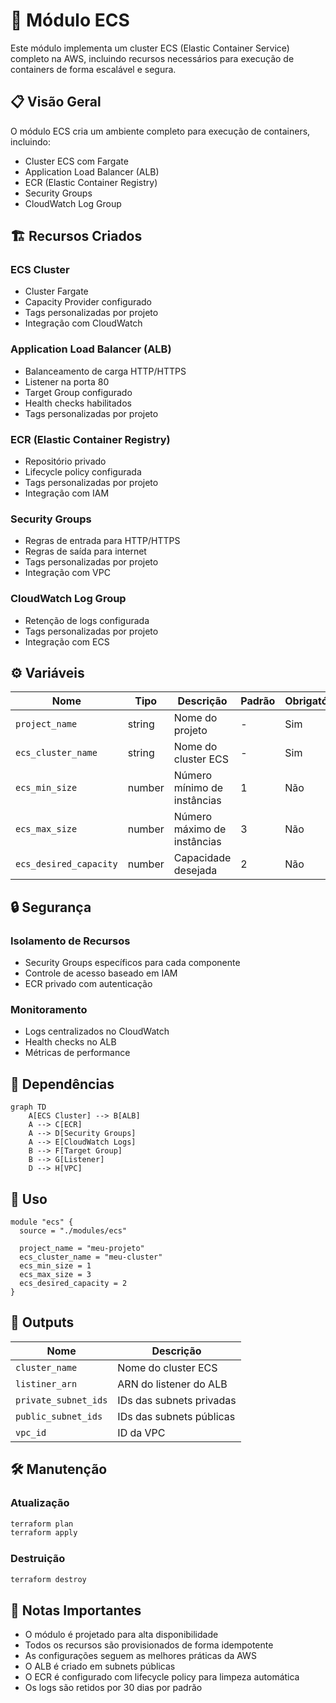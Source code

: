 # 🐳 Módulo ECS

Este módulo implementa um cluster ECS (Elastic Container Service) completo na AWS, incluindo recursos necessários para execução de containers de forma escalável e segura.

## 📋 Visão Geral

O módulo ECS cria um ambiente completo para execução de containers, incluindo:
- Cluster ECS com Fargate
- Application Load Balancer (ALB)
- ECR (Elastic Container Registry)
- Security Groups
- CloudWatch Log Group

## 🏗️ Recursos Criados

### ECS Cluster
- Cluster Fargate
- Capacity Provider configurado
- Tags personalizadas por projeto
- Integração com CloudWatch

### Application Load Balancer (ALB)
- Balanceamento de carga HTTP/HTTPS
- Listener na porta 80
- Target Group configurado
- Health checks habilitados
- Tags personalizadas por projeto

### ECR (Elastic Container Registry)
- Repositório privado
- Lifecycle policy configurada
- Tags personalizadas por projeto
- Integração com IAM

### Security Groups
- Regras de entrada para HTTP/HTTPS
- Regras de saída para internet
- Tags personalizadas por projeto
- Integração com VPC

### CloudWatch Log Group
- Retenção de logs configurada
- Tags personalizadas por projeto
- Integração com ECS

## ⚙️ Variáveis

| Nome | Tipo | Descrição | Padrão | Obrigatório |
|------|------|-----------|--------|------------|
| `project_name` | string | Nome do projeto | - | Sim |
| `ecs_cluster_name` | string | Nome do cluster ECS | - | Sim |
| `ecs_min_size` | number | Número mínimo de instâncias | 1 | Não |
| `ecs_max_size` | number | Número máximo de instâncias | 3 | Não |
| `ecs_desired_capacity` | number | Capacidade desejada | 2 | Não |

## 🔒 Segurança

### Isolamento de Recursos
- Security Groups específicos para cada componente
- Controle de acesso baseado em IAM
- ECR privado com autenticação

### Monitoramento
- Logs centralizados no CloudWatch
- Health checks no ALB
- Métricas de performance

## 🔄 Dependências

```mermaid
graph TD
    A[ECS Cluster] --> B[ALB]
    A --> C[ECR]
    A --> D[Security Groups]
    A --> E[CloudWatch Logs]
    B --> F[Target Group]
    B --> G[Listener]
    D --> H[VPC]
```

## 🚀 Uso

```hcl
module "ecs" {
  source = "./modules/ecs"
  
  project_name = "meu-projeto"
  ecs_cluster_name = "meu-cluster"
  ecs_min_size = 1
  ecs_max_size = 3
  ecs_desired_capacity = 2
}
```

## 📝 Outputs

| Nome | Descrição |
|------|-----------|
| `cluster_name` | Nome do cluster ECS |
| `listiner_arn` | ARN do listener do ALB |
| `private_subnet_ids` | IDs das subnets privadas |
| `public_subnet_ids` | IDs das subnets públicas |
| `vpc_id` | ID da VPC |

## 🛠️ Manutenção

### Atualização
```bash
terraform plan
terraform apply
```

### Destruição
```bash
terraform destroy
```

## 📌 Notas Importantes

- O módulo é projetado para alta disponibilidade
- Todos os recursos são provisionados de forma idempotente
- As configurações seguem as melhores práticas da AWS
- O ALB é criado em subnets públicas
- O ECR é configurado com lifecycle policy para limpeza automática
- Os logs são retidos por 30 dias por padrão